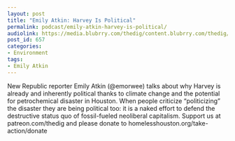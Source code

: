 ```yaml
---
layout: post
title: "Emily Atkin: Harvey Is Political"
permalink: podcast/emily-atkin-harvey-is-political/
audiolink: https://media.blubrry.com/thedig/content.blubrry.com/thedig/The_Dig_-_EP_44_-_Atkin.mp3
post_id: 657
categories: 
- Environment
tags: 
- Emily Atkin
---
```


New Republic reporter Emily Atkin (@emorwee) talks about why Harvey is already and inherently political thanks to climate change and the potential for petrochemical disaster in Houston. When people criticize “politicizing” the disaster they are being political too: it is a naked effort to defend the destructive status quo of fossil-fueled neoliberal capitalism. Support us at patreon.com/thedig and please donate to homelesshouston.org/take-action/donate